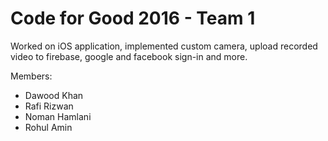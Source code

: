 # Code for Good 2016 - Team 1

Worked on iOS application, implemented custom camera, upload recorded video to firebase, google and facebook sign-in and more.

Members:
- Dawood Khan
- Rafi Rizwan
- Noman Hamlani
- Rohul Amin
